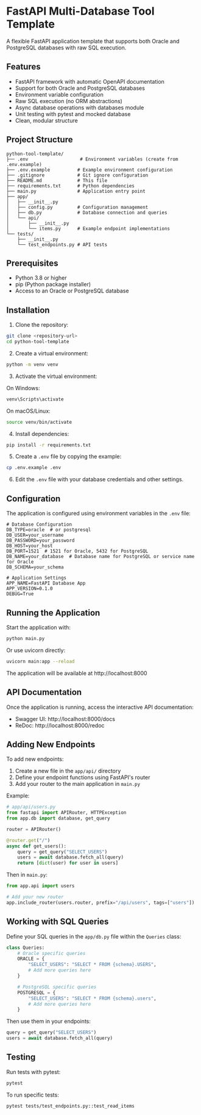 # FastAPI Multi-Database Tool Template

A flexible FastAPI application template that supports both Oracle and PostgreSQL databases with raw SQL execution.

## Features

- FastAPI framework with automatic OpenAPI documentation
- Support for both Oracle and PostgreSQL databases
- Environment variable configuration
- Raw SQL execution (no ORM abstractions)
- Async database operations with databases module
- Unit testing with pytest and mocked database
- Clean, modular structure

## Project Structure

```
python-tool-template/
├── .env                   # Environment variables (create from .env.example)
├── .env.example          # Example environment configuration
├── .gitignore            # Git ignore configuration
├── README.md             # This file
├── requirements.txt      # Python dependencies
├── main.py               # Application entry point
├── app/
│   ├── __init__.py
│   ├── config.py         # Configuration management
│   ├── db.py             # Database connection and queries
│   └── api/
│       ├── __init__.py
│       └── items.py      # Example endpoint implementations
└── tests/
    ├── __init__.py
    └── test_endpoints.py # API tests
```

## Prerequisites

- Python 3.8 or higher
- pip (Python package installer)
- Access to an Oracle or PostgreSQL database

## Installation

1. Clone the repository:

```bash
git clone <repository-url>
cd python-tool-template
```

2. Create a virtual environment:

```bash
python -m venv venv
```

3. Activate the virtual environment:

On Windows:

```bash
venv\Scripts\activate
```

On macOS/Linux:

```bash
source venv/bin/activate
```

4. Install dependencies:

```bash
pip install -r requirements.txt
```

5. Create a `.env` file by copying the example:

```bash
cp .env.example .env
```

6. Edit the `.env` file with your database credentials and other settings.

## Configuration

The application is configured using environment variables in the `.env` file:

```
# Database Configuration
DB_TYPE=oracle  # or postgresql
DB_USER=your_username
DB_PASSWORD=your_password
DB_HOST=your_host
DB_PORT=1521  # 1521 for Oracle, 5432 for PostgreSQL
DB_NAME=your_database  # Database name for PostgreSQL or service name for Oracle
DB_SCHEMA=your_schema

# Application Settings
APP_NAME=FastAPI Database App
APP_VERSION=0.1.0
DEBUG=True
```

## Running the Application

Start the application with:

```bash
python main.py
```

Or use uvicorn directly:

```bash
uvicorn main:app --reload
```

The application will be available at http://localhost:8000

## API Documentation

Once the application is running, access the interactive API documentation:

- Swagger UI: http://localhost:8000/docs
- ReDoc: http://localhost:8000/redoc

## Adding New Endpoints

To add new endpoints:

1. Create a new file in the `app/api/` directory
2. Define your endpoint functions using FastAPI's router
3. Add your router to the main application in `main.py`

Example:

```python
# app/api/users.py
from fastapi import APIRouter, HTTPException
from app.db import database, get_query

router = APIRouter()

@router.get("/")
async def get_users():
    query = get_query("SELECT_USERS")
    users = await database.fetch_all(query)
    return [dict(user) for user in users]
```

Then in `main.py`:

```python
from app.api import users

# Add your new router
app.include_router(users.router, prefix="/api/users", tags=["users"])
```

## Working with SQL Queries

Define your SQL queries in the `app/db.py` file within the `Queries` class:

```python
class Queries:
    # Oracle specific queries
    ORACLE = {
        "SELECT_USERS": "SELECT * FROM {schema}.USERS",
        # Add more queries here
    }

    # PostgreSQL specific queries
    POSTGRESQL = {
        "SELECT_USERS": "SELECT * FROM {schema}.users",
        # Add more queries here
    }
```

Then use them in your endpoints:

```python
query = get_query("SELECT_USERS")
users = await database.fetch_all(query)
```

## Testing

Run tests with pytest:

```bash
pytest
```

To run specific tests:

```bash
pytest tests/test_endpoints.py::test_read_items
```
